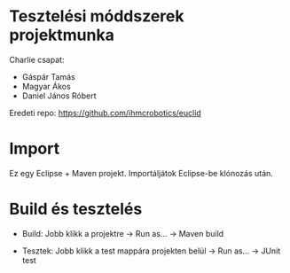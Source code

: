 # Tesztelési móddszerek projektmunka

Charlie csapat:
 - Gáspár Tamás
 - Magyar Ákos 
 - Daniel János Róbert
 
Eredeti repo:
https://github.com/ihmcrobotics/euclid

# Import

Ez egy Eclipse + Maven projekt. Importáljátok Eclipse-be klónozás után.

# Build és tesztelés

 - Build: Jobb klikk a projektre -> Run as... -> Maven build
 
 - Tesztek: Jobb klikk a test mappára projekten belül -> Run as... -> JUnit test
